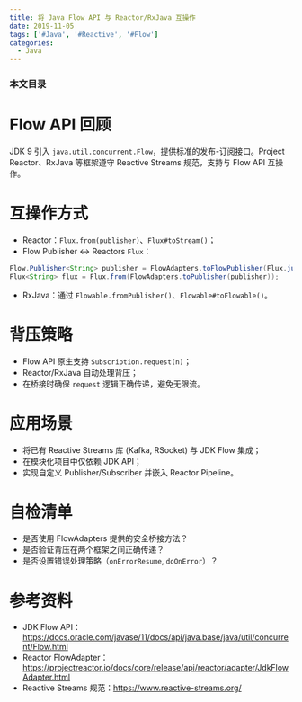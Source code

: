 ```yaml
---
title: 将 Java Flow API 与 Reactor/RxJava 互操作
date: 2019-11-05
tags: ['#Java', '#Reactive', '#Flow']
categories:
  - Java
---
```


### 本文目录
<!-- toc -->

# Flow API 回顾
JDK 9 引入 `java.util.concurrent.Flow`，提供标准的发布-订阅接口。Project Reactor、RxJava 等框架遵守 Reactive Streams 规范，支持与 Flow API 互操作。

# 互操作方式
- Reactor：`Flux.from(publisher)`、`Flux#toStream()`；
- Flow Publisher ↔ Reactors `Flux`：
```java
Flow.Publisher<String> publisher = FlowAdapters.toFlowPublisher(Flux.just("a", "b"));
Flux<String> flux = Flux.from(FlowAdapters.toPublisher(publisher));
```
- RxJava：通过 `Flowable.fromPublisher()`、`Flowable#toFlowable()`。

# 背压策略
- Flow API 原生支持 `Subscription.request(n)`；
- Reactor/RxJava 自动处理背压；
- 在桥接时确保 `request` 逻辑正确传递，避免无限流。

# 应用场景
- 将已有 Reactive Streams 库 (Kafka, RSocket) 与 JDK Flow 集成；
- 在模块化项目中仅依赖 JDK API；
- 实现自定义 Publisher/Subscriber 并嵌入 Reactor Pipeline。

# 自检清单
- 是否使用 FlowAdapters 提供的安全桥接方法？
- 是否验证背压在两个框架之间正确传递？
- 是否设置错误处理策略（`onErrorResume`, `doOnError`）？

# 参考资料
- JDK Flow API：https://docs.oracle.com/javase/11/docs/api/java.base/java/util/concurrent/Flow.html
- Reactor FlowAdapter：https://projectreactor.io/docs/core/release/api/reactor/adapter/JdkFlowAdapter.html
- Reactive Streams 规范：https://www.reactive-streams.org/
